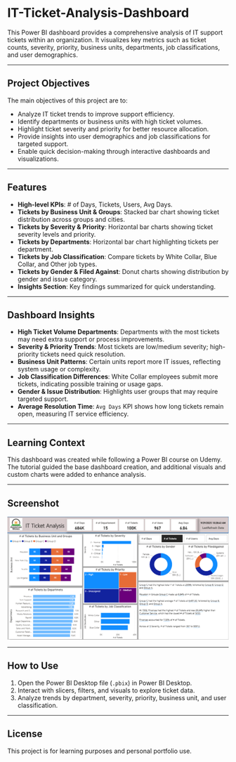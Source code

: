 # IT-Ticket-Analysis-Dashboard

This Power BI dashboard provides a comprehensive analysis of IT support tickets within an organization. It visualizes key metrics such as ticket counts, severity, priority, business units, departments, job classifications, and user demographics.

---

## Project Objectives
The main objectives of this project are to:  
- Analyze IT ticket trends to improve support efficiency.  
- Identify departments or business units with high ticket volumes.  
- Highlight ticket severity and priority for better resource allocation.  
- Provide insights into user demographics and job classifications for targeted support.  
- Enable quick decision-making through interactive dashboards and visualizations.

---

## Features
- **High-level KPIs**: # of Days, Tickets, Users, Avg Days.  
- **Tickets by Business Unit & Groups**: Stacked bar chart showing ticket distribution across groups and cities.  
- **Tickets by Severity & Priority**: Horizontal bar charts showing ticket severity levels and priority.  
- **Tickets by Departments**: Horizontal bar chart highlighting tickets per department.  
- **Tickets by Job Classification**: Compare tickets by White Collar, Blue Collar, and Other job types.  
- **Tickets by Gender & Filed Against**: Donut charts showing distribution by gender and issue category.  
- **Insights Section**: Key findings summarized for quick understanding.

---

## Dashboard Insights
- **High Ticket Volume Departments**: Departments with the most tickets may need extra support or process improvements.  
- **Severity & Priority Trends**: Most tickets are low/medium severity; high-priority tickets need quick resolution.  
- **Business Unit Patterns**: Certain units report more IT issues, reflecting system usage or complexity.  
- **Job Classification Differences**: White Collar employees submit more tickets, indicating possible training or usage gaps.  
- **Gender & Issue Distribution**: Highlights user groups that may require targeted support.  
- **Average Resolution Time**: `Avg Days` KPI shows how long tickets remain open, measuring IT service efficiency.

---

## Learning Context

This dashboard was created while following a Power BI course on Udemy. The tutorial guided the base dashboard creation, and additional visuals and custom charts were added to enhance analysis.

---

## Screenshot

![IT Ticket Analysis Dashboard](Dashboard.png)

---

## How to Use

1. Open the Power BI Desktop file (`.pbix`) in Power BI Desktop.  
2. Interact with slicers, filters, and visuals to explore ticket data.  
3. Analyze trends by department, severity, priority, business unit, and user classification.

---

## License

This project is for learning purposes and personal portfolio use.


